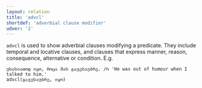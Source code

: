 ```yaml
---
layout: relation
title: 'advcl'
shortdef: 'adverbial clause modifier'
udver: '2'
---
```


`advcl` is used to show adverbial clauses modifying a predicate. They include temporal and locative clauses, and clauses that express manner, reason, consequence, alternative or condition. E.g.

~~~ sdparse
უხასიათოდ იყო, როცა მას გავესაუბრე. /n 'He was out of humour when I talked to him.'
advcl(გავესაუბრე, იყო)
~~~

<!-- Interlanguage links updated Po 6. listopadu 2023, 21:42:17 CET -->

